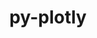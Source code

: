 ---
title: "py-plotly"
layout: cache
categories: [package, develop]
meta: {"versions": ["5.20.0"], "compilers": ["gcc@=11.4.0", "gcc@=9.4.0", "oneapi@=2024.2.1"], "oss": ["ubuntu20.04", "ubuntu22.04"], "platforms": ["linux"], "targets": ["neoverse_v1", "ppc64le", "x86_64_v3"], "stacks": ["e4s", "e4s-neoverse_v1", "e4s-oneapi", "e4s-power", "root"], "num_specs": 50, "num_specs_by_stack": {"root": 50, "e4s-power": 12, "e4s-neoverse_v1": 13, "e4s": 13, "e4s-oneapi": 12}}
spec_details: [{"hash": "2untmsqbf4dahezwsbywo6nvvobsmppn", "compiler": "gcc@=9.4.0", "versions": ["5.20.0"], "os": "ubuntu20.04", "platform": "linux", "target": "ppc64le", "variants": ["build_system=python_pip"], "stacks": ["root", "e4s-power"], "size": "-", "tarball": "https://binaries.spack.io/develop/build_cache/linux-ubuntu20.04-ppc64le/gcc-9.4.0/py-plotly-5.20.0/linux-ubuntu20.04-ppc64le-gcc-9.4.0-py-plotly-5.20.0-2untmsqbf4dahezwsbywo6nvvobsmppn.spack"}, {"hash": "dg5nf3fb6rcxkczugdjpcwjrex34ysak", "compiler": "gcc@=9.4.0", "versions": ["5.20.0"], "os": "ubuntu20.04", "platform": "linux", "target": "ppc64le", "variants": ["build_system=python_pip"], "stacks": ["root", "e4s-power"], "size": "-", "tarball": "https://binaries.spack.io/develop/build_cache/linux-ubuntu20.04-ppc64le/gcc-9.4.0/py-plotly-5.20.0/linux-ubuntu20.04-ppc64le-gcc-9.4.0-py-plotly-5.20.0-dg5nf3fb6rcxkczugdjpcwjrex34ysak.spack"}, {"hash": "dlwvlhjwt2fs7scdwkuz3sz4sneqph5h", "compiler": "gcc@=9.4.0", "versions": ["5.20.0"], "os": "ubuntu20.04", "platform": "linux", "target": "ppc64le", "variants": ["build_system=python_pip"], "stacks": ["root", "e4s-power"], "size": "-", "tarball": "https://binaries.spack.io/develop/build_cache/linux-ubuntu20.04-ppc64le/gcc-9.4.0/py-plotly-5.20.0/linux-ubuntu20.04-ppc64le-gcc-9.4.0-py-plotly-5.20.0-dlwvlhjwt2fs7scdwkuz3sz4sneqph5h.spack"}, {"hash": "dr2b45xykpe57xdgwek2rfseyj7rz3lp", "compiler": "gcc@=9.4.0", "versions": ["5.20.0"], "os": "ubuntu20.04", "platform": "linux", "target": "ppc64le", "variants": ["build_system=python_pip"], "stacks": ["root", "e4s-power"], "size": "-", "tarball": "https://binaries.spack.io/develop/build_cache/linux-ubuntu20.04-ppc64le/gcc-9.4.0/py-plotly-5.20.0/linux-ubuntu20.04-ppc64le-gcc-9.4.0-py-plotly-5.20.0-dr2b45xykpe57xdgwek2rfseyj7rz3lp.spack"}, {"hash": "o4fvnkw7juz2pq7zmqibawrkz57umexr", "compiler": "gcc@=9.4.0", "versions": ["5.20.0"], "os": "ubuntu20.04", "platform": "linux", "target": "ppc64le", "variants": ["build_system=python_pip"], "stacks": ["root", "e4s-power"], "size": "-", "tarball": "https://binaries.spack.io/develop/build_cache/linux-ubuntu20.04-ppc64le/gcc-9.4.0/py-plotly-5.20.0/linux-ubuntu20.04-ppc64le-gcc-9.4.0-py-plotly-5.20.0-o4fvnkw7juz2pq7zmqibawrkz57umexr.spack"}, {"hash": "p7dqe4u7nim6kynikojfo267zp22tysm", "compiler": "gcc@=9.4.0", "versions": ["5.20.0"], "os": "ubuntu20.04", "platform": "linux", "target": "ppc64le", "variants": ["build_system=python_pip"], "stacks": ["root", "e4s-power"], "size": "-", "tarball": "https://binaries.spack.io/develop/build_cache/linux-ubuntu20.04-ppc64le/gcc-9.4.0/py-plotly-5.20.0/linux-ubuntu20.04-ppc64le-gcc-9.4.0-py-plotly-5.20.0-p7dqe4u7nim6kynikojfo267zp22tysm.spack"}, {"hash": "paqbpfgn6fiu2wburidkmqzhlzrtsbeg", "compiler": "gcc@=9.4.0", "versions": ["5.20.0"], "os": "ubuntu20.04", "platform": "linux", "target": "ppc64le", "variants": ["build_system=python_pip"], "stacks": ["root", "e4s-power"], "size": "-", "tarball": "https://binaries.spack.io/develop/build_cache/linux-ubuntu20.04-ppc64le/gcc-9.4.0/py-plotly-5.20.0/linux-ubuntu20.04-ppc64le-gcc-9.4.0-py-plotly-5.20.0-paqbpfgn6fiu2wburidkmqzhlzrtsbeg.spack"}, {"hash": "qpmzg76eruj6666v7a2swbise2kc6m5z", "compiler": "gcc@=9.4.0", "versions": ["5.20.0"], "os": "ubuntu20.04", "platform": "linux", "target": "ppc64le", "variants": ["build_system=python_pip"], "stacks": ["root", "e4s-power"], "size": "-", "tarball": "https://binaries.spack.io/develop/build_cache/linux-ubuntu20.04-ppc64le/gcc-9.4.0/py-plotly-5.20.0/linux-ubuntu20.04-ppc64le-gcc-9.4.0-py-plotly-5.20.0-qpmzg76eruj6666v7a2swbise2kc6m5z.spack"}, {"hash": "r7cenq4h7hmkpks2johxqc26yvweyr7t", "compiler": "gcc@=9.4.0", "versions": ["5.20.0"], "os": "ubuntu20.04", "platform": "linux", "target": "ppc64le", "variants": ["build_system=python_pip"], "stacks": ["root", "e4s-power"], "size": "-", "tarball": "https://binaries.spack.io/develop/build_cache/linux-ubuntu20.04-ppc64le/gcc-9.4.0/py-plotly-5.20.0/linux-ubuntu20.04-ppc64le-gcc-9.4.0-py-plotly-5.20.0-r7cenq4h7hmkpks2johxqc26yvweyr7t.spack"}, {"hash": "vkdrxhccyo32cuveqw2zry2f42no6i6f", "compiler": "gcc@=9.4.0", "versions": ["5.20.0"], "os": "ubuntu20.04", "platform": "linux", "target": "ppc64le", "variants": ["build_system=python_pip"], "stacks": ["root", "e4s-power"], "size": "-", "tarball": "https://binaries.spack.io/develop/build_cache/linux-ubuntu20.04-ppc64le/gcc-9.4.0/py-plotly-5.20.0/linux-ubuntu20.04-ppc64le-gcc-9.4.0-py-plotly-5.20.0-vkdrxhccyo32cuveqw2zry2f42no6i6f.spack"}, {"hash": "wu7n3fygkvz227kxyn3cgxxqy5je33sa", "compiler": "gcc@=9.4.0", "versions": ["5.20.0"], "os": "ubuntu20.04", "platform": "linux", "target": "ppc64le", "variants": ["build_system=python_pip"], "stacks": ["root", "e4s-power"], "size": "-", "tarball": "https://binaries.spack.io/develop/build_cache/linux-ubuntu20.04-ppc64le/gcc-9.4.0/py-plotly-5.20.0/linux-ubuntu20.04-ppc64le-gcc-9.4.0-py-plotly-5.20.0-wu7n3fygkvz227kxyn3cgxxqy5je33sa.spack"}, {"hash": "xhxlnykifdvz5p3kffag6ovjdffaw54r", "compiler": "gcc@=9.4.0", "versions": ["5.20.0"], "os": "ubuntu20.04", "platform": "linux", "target": "ppc64le", "variants": ["build_system=python_pip"], "stacks": ["root", "e4s-power"], "size": "-", "tarball": "https://binaries.spack.io/develop/build_cache/linux-ubuntu20.04-ppc64le/gcc-9.4.0/py-plotly-5.20.0/linux-ubuntu20.04-ppc64le-gcc-9.4.0-py-plotly-5.20.0-xhxlnykifdvz5p3kffag6ovjdffaw54r.spack"}, {"hash": "5hj4el6pqzqnc44rnyim6qel6zxve4tm", "compiler": "gcc@=11.4.0", "versions": ["5.20.0"], "os": "ubuntu22.04", "platform": "linux", "target": "neoverse_v1", "variants": ["build_system=python_pip"], "stacks": ["e4s-neoverse_v1", "root"], "size": "-", "tarball": "https://binaries.spack.io/develop/build_cache/linux-ubuntu22.04-neoverse_v1/gcc-11.4.0/py-plotly-5.20.0/linux-ubuntu22.04-neoverse_v1-gcc-11.4.0-py-plotly-5.20.0-5hj4el6pqzqnc44rnyim6qel6zxve4tm.spack"}, {"hash": "avspvdqffzwbbqazxs5z5upgn2n7b77a", "compiler": "gcc@=11.4.0", "versions": ["5.20.0"], "os": "ubuntu22.04", "platform": "linux", "target": "neoverse_v1", "variants": ["build_system=python_pip"], "stacks": ["e4s-neoverse_v1", "root"], "size": "-", "tarball": "https://binaries.spack.io/develop/build_cache/linux-ubuntu22.04-neoverse_v1/gcc-11.4.0/py-plotly-5.20.0/linux-ubuntu22.04-neoverse_v1-gcc-11.4.0-py-plotly-5.20.0-avspvdqffzwbbqazxs5z5upgn2n7b77a.spack"}, {"hash": "f4zg4zl2ocmv4xqikdsslzgqgxpnlbdp", "compiler": "gcc@=11.4.0", "versions": ["5.20.0"], "os": "ubuntu22.04", "platform": "linux", "target": "neoverse_v1", "variants": ["build_system=python_pip"], "stacks": ["e4s-neoverse_v1", "root"], "size": "-", "tarball": "https://binaries.spack.io/develop/build_cache/linux-ubuntu22.04-neoverse_v1/gcc-11.4.0/py-plotly-5.20.0/linux-ubuntu22.04-neoverse_v1-gcc-11.4.0-py-plotly-5.20.0-f4zg4zl2ocmv4xqikdsslzgqgxpnlbdp.spack"}, {"hash": "fsxnhwuabfbbcwycevx3jgeihnut5k4i", "compiler": "gcc@=11.4.0", "versions": ["5.20.0"], "os": "ubuntu22.04", "platform": "linux", "target": "neoverse_v1", "variants": ["build_system=python_pip"], "stacks": ["e4s-neoverse_v1", "root"], "size": "-", "tarball": "https://binaries.spack.io/develop/build_cache/linux-ubuntu22.04-neoverse_v1/gcc-11.4.0/py-plotly-5.20.0/linux-ubuntu22.04-neoverse_v1-gcc-11.4.0-py-plotly-5.20.0-fsxnhwuabfbbcwycevx3jgeihnut5k4i.spack"}, {"hash": "fw6ajmfssl3yrmi3ppifveki2s6vr5mc", "compiler": "gcc@=11.4.0", "versions": ["5.20.0"], "os": "ubuntu22.04", "platform": "linux", "target": "neoverse_v1", "variants": ["build_system=python_pip"], "stacks": ["e4s-neoverse_v1", "root"], "size": "-", "tarball": "https://binaries.spack.io/develop/build_cache/linux-ubuntu22.04-neoverse_v1/gcc-11.4.0/py-plotly-5.20.0/linux-ubuntu22.04-neoverse_v1-gcc-11.4.0-py-plotly-5.20.0-fw6ajmfssl3yrmi3ppifveki2s6vr5mc.spack"}, {"hash": "gn5yllocf4u4m5qvn7wd2kipep3udlyu", "compiler": "gcc@=11.4.0", "versions": ["5.20.0"], "os": "ubuntu22.04", "platform": "linux", "target": "neoverse_v1", "variants": ["build_system=python_pip"], "stacks": ["e4s-neoverse_v1", "root"], "size": "-", "tarball": "https://binaries.spack.io/develop/build_cache/linux-ubuntu22.04-neoverse_v1/gcc-11.4.0/py-plotly-5.20.0/linux-ubuntu22.04-neoverse_v1-gcc-11.4.0-py-plotly-5.20.0-gn5yllocf4u4m5qvn7wd2kipep3udlyu.spack"}, {"hash": "gzcsnlgnxjijev6mlu2gsjqoc7zgvvzm", "compiler": "gcc@=11.4.0", "versions": ["5.20.0"], "os": "ubuntu22.04", "platform": "linux", "target": "neoverse_v1", "variants": ["build_system=python_pip"], "stacks": ["e4s-neoverse_v1", "root"], "size": "-", "tarball": "https://binaries.spack.io/develop/build_cache/linux-ubuntu22.04-neoverse_v1/gcc-11.4.0/py-plotly-5.20.0/linux-ubuntu22.04-neoverse_v1-gcc-11.4.0-py-plotly-5.20.0-gzcsnlgnxjijev6mlu2gsjqoc7zgvvzm.spack"}, {"hash": "m6eiw6lkfwc7sc6l4f4eqijxax7wtj6o", "compiler": "gcc@=11.4.0", "versions": ["5.20.0"], "os": "ubuntu22.04", "platform": "linux", "target": "neoverse_v1", "variants": ["build_system=python_pip"], "stacks": ["e4s-neoverse_v1", "root"], "size": "-", "tarball": "https://binaries.spack.io/develop/build_cache/linux-ubuntu22.04-neoverse_v1/gcc-11.4.0/py-plotly-5.20.0/linux-ubuntu22.04-neoverse_v1-gcc-11.4.0-py-plotly-5.20.0-m6eiw6lkfwc7sc6l4f4eqijxax7wtj6o.spack"}, {"hash": "po65tp76sn4g72imszyor54wwaq7okmc", "compiler": "gcc@=11.4.0", "versions": ["5.20.0"], "os": "ubuntu22.04", "platform": "linux", "target": "neoverse_v1", "variants": ["build_system=python_pip"], "stacks": ["e4s-neoverse_v1", "root"], "size": "-", "tarball": "https://binaries.spack.io/develop/build_cache/linux-ubuntu22.04-neoverse_v1/gcc-11.4.0/py-plotly-5.20.0/linux-ubuntu22.04-neoverse_v1-gcc-11.4.0-py-plotly-5.20.0-po65tp76sn4g72imszyor54wwaq7okmc.spack"}, {"hash": "u6rneq7s4ptzq5bw76dbtbj4kxbhgggq", "compiler": "gcc@=11.4.0", "versions": ["5.20.0"], "os": "ubuntu22.04", "platform": "linux", "target": "neoverse_v1", "variants": ["build_system=python_pip"], "stacks": ["e4s-neoverse_v1", "root"], "size": "-", "tarball": "https://binaries.spack.io/develop/build_cache/linux-ubuntu22.04-neoverse_v1/gcc-11.4.0/py-plotly-5.20.0/linux-ubuntu22.04-neoverse_v1-gcc-11.4.0-py-plotly-5.20.0-u6rneq7s4ptzq5bw76dbtbj4kxbhgggq.spack"}, {"hash": "uqilk7mthmduj2t3krtjulkkjebakiua", "compiler": "gcc@=11.4.0", "versions": ["5.20.0"], "os": "ubuntu22.04", "platform": "linux", "target": "neoverse_v1", "variants": ["build_system=python_pip"], "stacks": ["e4s-neoverse_v1", "root"], "size": "-", "tarball": "https://binaries.spack.io/develop/build_cache/linux-ubuntu22.04-neoverse_v1/gcc-11.4.0/py-plotly-5.20.0/linux-ubuntu22.04-neoverse_v1-gcc-11.4.0-py-plotly-5.20.0-uqilk7mthmduj2t3krtjulkkjebakiua.spack"}, {"hash": "xijhnwtrypbpzxud67lnvkakpnwffck3", "compiler": "gcc@=11.4.0", "versions": ["5.20.0"], "os": "ubuntu22.04", "platform": "linux", "target": "neoverse_v1", "variants": ["build_system=python_pip"], "stacks": ["e4s-neoverse_v1", "root"], "size": "-", "tarball": "https://binaries.spack.io/develop/build_cache/linux-ubuntu22.04-neoverse_v1/gcc-11.4.0/py-plotly-5.20.0/linux-ubuntu22.04-neoverse_v1-gcc-11.4.0-py-plotly-5.20.0-xijhnwtrypbpzxud67lnvkakpnwffck3.spack"}, {"hash": "y4jrwmupo35e7yhis4shq4ijs6y43pr7", "compiler": "gcc@=11.4.0", "versions": ["5.20.0"], "os": "ubuntu22.04", "platform": "linux", "target": "neoverse_v1", "variants": ["build_system=python_pip"], "stacks": ["e4s-neoverse_v1", "root"], "size": "-", "tarball": "https://binaries.spack.io/develop/build_cache/linux-ubuntu22.04-neoverse_v1/gcc-11.4.0/py-plotly-5.20.0/linux-ubuntu22.04-neoverse_v1-gcc-11.4.0-py-plotly-5.20.0-y4jrwmupo35e7yhis4shq4ijs6y43pr7.spack"}, {"hash": "2n3rjiqphaxohr5jy4dmdlqt6rbelujh", "compiler": "gcc@=11.4.0", "versions": ["5.20.0"], "os": "ubuntu22.04", "platform": "linux", "target": "x86_64_v3", "variants": ["build_system=python_pip"], "stacks": ["root", "e4s"], "size": "-", "tarball": "https://binaries.spack.io/develop/build_cache/linux-ubuntu22.04-x86_64_v3/gcc-11.4.0/py-plotly-5.20.0/linux-ubuntu22.04-x86_64_v3-gcc-11.4.0-py-plotly-5.20.0-2n3rjiqphaxohr5jy4dmdlqt6rbelujh.spack"}, {"hash": "2ros5mp6t33naguticay2c5fggd2qdbi", "compiler": "gcc@=11.4.0", "versions": ["5.20.0"], "os": "ubuntu22.04", "platform": "linux", "target": "x86_64_v3", "variants": ["build_system=python_pip"], "stacks": ["root", "e4s"], "size": "-", "tarball": "https://binaries.spack.io/develop/build_cache/linux-ubuntu22.04-x86_64_v3/gcc-11.4.0/py-plotly-5.20.0/linux-ubuntu22.04-x86_64_v3-gcc-11.4.0-py-plotly-5.20.0-2ros5mp6t33naguticay2c5fggd2qdbi.spack"}, {"hash": "hocovddi2ttxajx26jynbvvepj5qnniv", "compiler": "gcc@=11.4.0", "versions": ["5.20.0"], "os": "ubuntu22.04", "platform": "linux", "target": "x86_64_v3", "variants": ["build_system=python_pip"], "stacks": ["root", "e4s"], "size": "-", "tarball": "https://binaries.spack.io/develop/build_cache/linux-ubuntu22.04-x86_64_v3/gcc-11.4.0/py-plotly-5.20.0/linux-ubuntu22.04-x86_64_v3-gcc-11.4.0-py-plotly-5.20.0-hocovddi2ttxajx26jynbvvepj5qnniv.spack"}, {"hash": "iuxf5trqhjsznjoz3e46fvv7vql62ql4", "compiler": "gcc@=11.4.0", "versions": ["5.20.0"], "os": "ubuntu22.04", "platform": "linux", "target": "x86_64_v3", "variants": ["build_system=python_pip"], "stacks": ["root", "e4s"], "size": "-", "tarball": "https://binaries.spack.io/develop/build_cache/linux-ubuntu22.04-x86_64_v3/gcc-11.4.0/py-plotly-5.20.0/linux-ubuntu22.04-x86_64_v3-gcc-11.4.0-py-plotly-5.20.0-iuxf5trqhjsznjoz3e46fvv7vql62ql4.spack"}, {"hash": "jff62bmuj37sgogogk3zo7547qkzbzbf", "compiler": "gcc@=11.4.0", "versions": ["5.20.0"], "os": "ubuntu22.04", "platform": "linux", "target": "x86_64_v3", "variants": ["build_system=python_pip"], "stacks": ["root", "e4s"], "size": "-", "tarball": "https://binaries.spack.io/develop/build_cache/linux-ubuntu22.04-x86_64_v3/gcc-11.4.0/py-plotly-5.20.0/linux-ubuntu22.04-x86_64_v3-gcc-11.4.0-py-plotly-5.20.0-jff62bmuj37sgogogk3zo7547qkzbzbf.spack"}, {"hash": "ji7vf5wr7v7me2ovrlhzjbvumzea4mea", "compiler": "gcc@=11.4.0", "versions": ["5.20.0"], "os": "ubuntu22.04", "platform": "linux", "target": "x86_64_v3", "variants": ["build_system=python_pip"], "stacks": ["root", "e4s"], "size": "-", "tarball": "https://binaries.spack.io/develop/build_cache/linux-ubuntu22.04-x86_64_v3/gcc-11.4.0/py-plotly-5.20.0/linux-ubuntu22.04-x86_64_v3-gcc-11.4.0-py-plotly-5.20.0-ji7vf5wr7v7me2ovrlhzjbvumzea4mea.spack"}, {"hash": "moczs76ugx4b5fhejmdrmry54wt7jnku", "compiler": "gcc@=11.4.0", "versions": ["5.20.0"], "os": "ubuntu22.04", "platform": "linux", "target": "x86_64_v3", "variants": ["build_system=python_pip"], "stacks": ["root", "e4s"], "size": "-", "tarball": "https://binaries.spack.io/develop/build_cache/linux-ubuntu22.04-x86_64_v3/gcc-11.4.0/py-plotly-5.20.0/linux-ubuntu22.04-x86_64_v3-gcc-11.4.0-py-plotly-5.20.0-moczs76ugx4b5fhejmdrmry54wt7jnku.spack"}, {"hash": "pquzdvk5iyxet53y2uj3qhkibmy32cym", "compiler": "gcc@=11.4.0", "versions": ["5.20.0"], "os": "ubuntu22.04", "platform": "linux", "target": "x86_64_v3", "variants": ["build_system=python_pip"], "stacks": ["root", "e4s"], "size": "-", "tarball": "https://binaries.spack.io/develop/build_cache/linux-ubuntu22.04-x86_64_v3/gcc-11.4.0/py-plotly-5.20.0/linux-ubuntu22.04-x86_64_v3-gcc-11.4.0-py-plotly-5.20.0-pquzdvk5iyxet53y2uj3qhkibmy32cym.spack"}, {"hash": "vgq6fgk6rgs3jwpblef3dayjwhig6zr2", "compiler": "gcc@=11.4.0", "versions": ["5.20.0"], "os": "ubuntu22.04", "platform": "linux", "target": "x86_64_v3", "variants": ["build_system=python_pip"], "stacks": ["root", "e4s"], "size": "-", "tarball": "https://binaries.spack.io/develop/build_cache/linux-ubuntu22.04-x86_64_v3/gcc-11.4.0/py-plotly-5.20.0/linux-ubuntu22.04-x86_64_v3-gcc-11.4.0-py-plotly-5.20.0-vgq6fgk6rgs3jwpblef3dayjwhig6zr2.spack"}, {"hash": "wj27kisrodgvxnmaovzjb74xi6cikotg", "compiler": "gcc@=11.4.0", "versions": ["5.20.0"], "os": "ubuntu22.04", "platform": "linux", "target": "x86_64_v3", "variants": ["build_system=python_pip"], "stacks": ["root", "e4s"], "size": "-", "tarball": "https://binaries.spack.io/develop/build_cache/linux-ubuntu22.04-x86_64_v3/gcc-11.4.0/py-plotly-5.20.0/linux-ubuntu22.04-x86_64_v3-gcc-11.4.0-py-plotly-5.20.0-wj27kisrodgvxnmaovzjb74xi6cikotg.spack"}, {"hash": "wlpysa4pcuptqq4wxoz746s2oal6onzx", "compiler": "gcc@=11.4.0", "versions": ["5.20.0"], "os": "ubuntu22.04", "platform": "linux", "target": "x86_64_v3", "variants": ["build_system=python_pip"], "stacks": ["root", "e4s"], "size": "-", "tarball": "https://binaries.spack.io/develop/build_cache/linux-ubuntu22.04-x86_64_v3/gcc-11.4.0/py-plotly-5.20.0/linux-ubuntu22.04-x86_64_v3-gcc-11.4.0-py-plotly-5.20.0-wlpysa4pcuptqq4wxoz746s2oal6onzx.spack"}, {"hash": "yz5333vyeyexru3c3m4oubag5ufgazos", "compiler": "gcc@=11.4.0", "versions": ["5.20.0"], "os": "ubuntu22.04", "platform": "linux", "target": "x86_64_v3", "variants": ["build_system=python_pip"], "stacks": ["root", "e4s"], "size": "-", "tarball": "https://binaries.spack.io/develop/build_cache/linux-ubuntu22.04-x86_64_v3/gcc-11.4.0/py-plotly-5.20.0/linux-ubuntu22.04-x86_64_v3-gcc-11.4.0-py-plotly-5.20.0-yz5333vyeyexru3c3m4oubag5ufgazos.spack"}, {"hash": "yznn4qjxhatkcxl6v3axbgcwb6kkpy7c", "compiler": "gcc@=11.4.0", "versions": ["5.20.0"], "os": "ubuntu22.04", "platform": "linux", "target": "x86_64_v3", "variants": ["build_system=python_pip"], "stacks": ["root", "e4s"], "size": "-", "tarball": "https://binaries.spack.io/develop/build_cache/linux-ubuntu22.04-x86_64_v3/gcc-11.4.0/py-plotly-5.20.0/linux-ubuntu22.04-x86_64_v3-gcc-11.4.0-py-plotly-5.20.0-yznn4qjxhatkcxl6v3axbgcwb6kkpy7c.spack"}, {"hash": "ay4nugqbiprui2lul6c7lpdmfav2h2ss", "compiler": "oneapi@=2024.2.1", "versions": ["5.20.0"], "os": "ubuntu22.04", "platform": "linux", "target": "x86_64_v3", "variants": ["build_system=python_pip"], "stacks": ["root", "e4s-oneapi"], "size": "-", "tarball": "https://binaries.spack.io/develop/build_cache/linux-ubuntu22.04-x86_64_v3/oneapi-2024.2.1/py-plotly-5.20.0/linux-ubuntu22.04-x86_64_v3-oneapi-2024.2.1-py-plotly-5.20.0-ay4nugqbiprui2lul6c7lpdmfav2h2ss.spack"}, {"hash": "fqd6evmzgsvl5je2ognwemjkvhhz3ws5", "compiler": "oneapi@=2024.2.1", "versions": ["5.20.0"], "os": "ubuntu22.04", "platform": "linux", "target": "x86_64_v3", "variants": ["build_system=python_pip"], "stacks": ["root", "e4s-oneapi"], "size": "-", "tarball": "https://binaries.spack.io/develop/build_cache/linux-ubuntu22.04-x86_64_v3/oneapi-2024.2.1/py-plotly-5.20.0/linux-ubuntu22.04-x86_64_v3-oneapi-2024.2.1-py-plotly-5.20.0-fqd6evmzgsvl5je2ognwemjkvhhz3ws5.spack"}, {"hash": "jf32rammna5snbcshzdtf32xdzwnppv7", "compiler": "oneapi@=2024.2.1", "versions": ["5.20.0"], "os": "ubuntu22.04", "platform": "linux", "target": "x86_64_v3", "variants": ["build_system=python_pip"], "stacks": ["root", "e4s-oneapi"], "size": "-", "tarball": "https://binaries.spack.io/develop/build_cache/linux-ubuntu22.04-x86_64_v3/oneapi-2024.2.1/py-plotly-5.20.0/linux-ubuntu22.04-x86_64_v3-oneapi-2024.2.1-py-plotly-5.20.0-jf32rammna5snbcshzdtf32xdzwnppv7.spack"}, {"hash": "jfhux6dcprgrhgxzybwz4qhobuuhbfde", "compiler": "oneapi@=2024.2.1", "versions": ["5.20.0"], "os": "ubuntu22.04", "platform": "linux", "target": "x86_64_v3", "variants": ["build_system=python_pip"], "stacks": ["root", "e4s-oneapi"], "size": "-", "tarball": "https://binaries.spack.io/develop/build_cache/linux-ubuntu22.04-x86_64_v3/oneapi-2024.2.1/py-plotly-5.20.0/linux-ubuntu22.04-x86_64_v3-oneapi-2024.2.1-py-plotly-5.20.0-jfhux6dcprgrhgxzybwz4qhobuuhbfde.spack"}, {"hash": "ogatgfgnyasmkmmqbjuypvytbervqxfz", "compiler": "oneapi@=2024.2.1", "versions": ["5.20.0"], "os": "ubuntu22.04", "platform": "linux", "target": "x86_64_v3", "variants": ["build_system=python_pip"], "stacks": ["root", "e4s-oneapi"], "size": "-", "tarball": "https://binaries.spack.io/develop/build_cache/linux-ubuntu22.04-x86_64_v3/oneapi-2024.2.1/py-plotly-5.20.0/linux-ubuntu22.04-x86_64_v3-oneapi-2024.2.1-py-plotly-5.20.0-ogatgfgnyasmkmmqbjuypvytbervqxfz.spack"}, {"hash": "p5ldro645laymbxm4zffn7w5k35m4c77", "compiler": "oneapi@=2024.2.1", "versions": ["5.20.0"], "os": "ubuntu22.04", "platform": "linux", "target": "x86_64_v3", "variants": ["build_system=python_pip"], "stacks": ["root", "e4s-oneapi"], "size": "-", "tarball": "https://binaries.spack.io/develop/build_cache/linux-ubuntu22.04-x86_64_v3/oneapi-2024.2.1/py-plotly-5.20.0/linux-ubuntu22.04-x86_64_v3-oneapi-2024.2.1-py-plotly-5.20.0-p5ldro645laymbxm4zffn7w5k35m4c77.spack"}, {"hash": "r5tmihzhtabq2jtsw2sdwioyyhm3drqw", "compiler": "oneapi@=2024.2.1", "versions": ["5.20.0"], "os": "ubuntu22.04", "platform": "linux", "target": "x86_64_v3", "variants": ["build_system=python_pip"], "stacks": ["root", "e4s-oneapi"], "size": "-", "tarball": "https://binaries.spack.io/develop/build_cache/linux-ubuntu22.04-x86_64_v3/oneapi-2024.2.1/py-plotly-5.20.0/linux-ubuntu22.04-x86_64_v3-oneapi-2024.2.1-py-plotly-5.20.0-r5tmihzhtabq2jtsw2sdwioyyhm3drqw.spack"}, {"hash": "rfdkygv64htbesrayusbwmpfycs2x7ye", "compiler": "oneapi@=2024.2.1", "versions": ["5.20.0"], "os": "ubuntu22.04", "platform": "linux", "target": "x86_64_v3", "variants": ["build_system=python_pip"], "stacks": ["root", "e4s-oneapi"], "size": "-", "tarball": "https://binaries.spack.io/develop/build_cache/linux-ubuntu22.04-x86_64_v3/oneapi-2024.2.1/py-plotly-5.20.0/linux-ubuntu22.04-x86_64_v3-oneapi-2024.2.1-py-plotly-5.20.0-rfdkygv64htbesrayusbwmpfycs2x7ye.spack"}, {"hash": "sswafuzqls3xwgtkiadtvwvbpdwmsg2c", "compiler": "oneapi@=2024.2.1", "versions": ["5.20.0"], "os": "ubuntu22.04", "platform": "linux", "target": "x86_64_v3", "variants": ["build_system=python_pip"], "stacks": ["root", "e4s-oneapi"], "size": "-", "tarball": "https://binaries.spack.io/develop/build_cache/linux-ubuntu22.04-x86_64_v3/oneapi-2024.2.1/py-plotly-5.20.0/linux-ubuntu22.04-x86_64_v3-oneapi-2024.2.1-py-plotly-5.20.0-sswafuzqls3xwgtkiadtvwvbpdwmsg2c.spack"}, {"hash": "ueuog4lnfwdtzj4czkiprvwshuj3vxv7", "compiler": "oneapi@=2024.2.1", "versions": ["5.20.0"], "os": "ubuntu22.04", "platform": "linux", "target": "x86_64_v3", "variants": ["build_system=python_pip"], "stacks": ["root", "e4s-oneapi"], "size": "-", "tarball": "https://binaries.spack.io/develop/build_cache/linux-ubuntu22.04-x86_64_v3/oneapi-2024.2.1/py-plotly-5.20.0/linux-ubuntu22.04-x86_64_v3-oneapi-2024.2.1-py-plotly-5.20.0-ueuog4lnfwdtzj4czkiprvwshuj3vxv7.spack"}, {"hash": "wuix7beitnryv7uajk3io2fzbs2lhriz", "compiler": "oneapi@=2024.2.1", "versions": ["5.20.0"], "os": "ubuntu22.04", "platform": "linux", "target": "x86_64_v3", "variants": ["build_system=python_pip"], "stacks": ["root", "e4s-oneapi"], "size": "-", "tarball": "https://binaries.spack.io/develop/build_cache/linux-ubuntu22.04-x86_64_v3/oneapi-2024.2.1/py-plotly-5.20.0/linux-ubuntu22.04-x86_64_v3-oneapi-2024.2.1-py-plotly-5.20.0-wuix7beitnryv7uajk3io2fzbs2lhriz.spack"}, {"hash": "wvi6znqnic4n2n6d2t6eyinntkajs4js", "compiler": "oneapi@=2024.2.1", "versions": ["5.20.0"], "os": "ubuntu22.04", "platform": "linux", "target": "x86_64_v3", "variants": ["build_system=python_pip"], "stacks": ["root", "e4s-oneapi"], "size": "-", "tarball": "https://binaries.spack.io/develop/build_cache/linux-ubuntu22.04-x86_64_v3/oneapi-2024.2.1/py-plotly-5.20.0/linux-ubuntu22.04-x86_64_v3-oneapi-2024.2.1-py-plotly-5.20.0-wvi6znqnic4n2n6d2t6eyinntkajs4js.spack"}]
---
